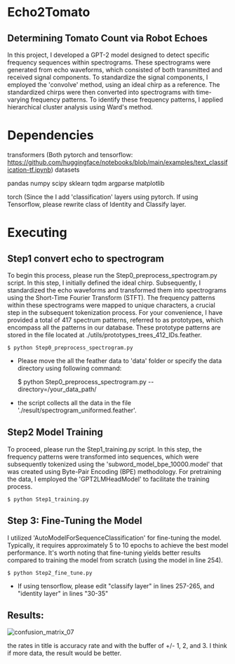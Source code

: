 # Echo2Tomato
## Determining Tomato Count via Robot Echoes
In this project, I developed a GPT-2 model designed to detect specific frequency sequences within spectrograms. These spectrograms were generated from echo waveforms, which consisted of both transmitted and received signal components. To standardize the signal components, I employed the 'convolve' method, using an ideal chirp as a reference. The standardized chirps were then converted into spectrograms with time-varying frequency patterns. To identify these frequency patterns, I applied hierarchical cluster analysis using Ward's method.


# Dependencies
transformers (Both pytorch and tensorflow: https://github.com/huggingface/notebooks/blob/main/examples/text_classification-tf.ipynb)
datasets

pandas
numpy
scipy
sklearn
tqdm
argparse
matplotlib

torch (Since the I add 'classification' layers using pytorch. If using Tensorflow, please rewrite class of Identity and Classify layer.


# Executing
## Step1 convert echo to spectrogram

To begin this process, please run the Step0_preprocess_spectrogram.py script. In this step, I initially defined the ideal chirp. Subsequently, I standardized the echo waveforms and transformed them into spectrograms using the Short-Time Fourier Transform (STFT). The frequency patterns within these spectrograms were mapped to unique characters, a crucial step in the subsequent tokenization process. For your convenience, I have provided a total of 417 spectrum patterns, referred to as prototypes, which encompass all the patterns in our database. These prototype patterns are stored in the file located at ./utils/prototypes_trees_412_IDs.feather.

    $ python Step0_preprocess_spectrogram.py 

* Please move the all the feather data to 'data' folder or specify the data directory using following command:

    $ python Step0_preprocess_spectrogram.py --directory=/your_data_path/

* the script collects all the data in the file './result/spectrogram_uniformed.feather'.

## Step2 Model Training
To proceed, please run the Step1_training.py script. In this step, the frequency patterns were transformed into sequences, which were subsequently tokenized using the 'subword_model_bpe_10000.model' that was created using Byte-Pair Encoding (BPE) methodology. For pretraining the data, I employed the 'GPT2LMHeadModel' to facilitate the training process.

    $ python Step1_training.py


## Step 3: Fine-Tuning the Model
I utilized 'AutoModelForSequenceClassification' for fine-tuning the model. Typically, it requires approximately 5 to 10 epochs to achieve the best model performance. It's worth noting that fine-tuning yields  better results compared to training the model from scratch (using the model in line 254).

    $ python Step2_fine_tune.py

* If using tensorflow, please edit "classify layer" in lines 257-265, and "identity layer" in lines "30-35"


## Results:
![confusion_matrix_07](https://github.com/chenxing3/Echo2Tomato/assets/20653768/8859e509-03f6-4f02-aa6d-231a330c84ac)

the rates in title is accuracy rate and with the buffer of +/- 1, 2, and 3. I think if more data, the result would be better. 
